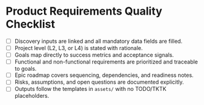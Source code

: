 # Product Requirements Quality Checklist

- [ ] Discovery inputs are linked and all mandatory data fields are filled.
- [ ] Project level (L2, L3, or L4) is stated with rationale.
- [ ] Goals map directly to success metrics and acceptance signals.
- [ ] Functional and non-functional requirements are prioritized and traceable to goals.
- [ ] Epic roadmap covers sequencing, dependencies, and readiness notes.
- [ ] Risks, assumptions, and open questions are documented explicitly.
- [ ] Outputs follow the templates in `assets/` with no TODO/TKTK placeholders.

